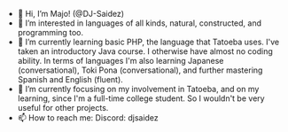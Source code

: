 - 👋 Hi, I’m Majo! (@DJ-Saidez)
- 👀 I’m interested in languages of all kinds, natural, constructed, and programming too.
- 🌱 I’m currently learning basic PHP, the language that Tatoeba uses. I've taken an introductory Java course. I otherwise have almost no coding ability. In terms of languages I'm also learning Japanese (conversational), Toki Pona (conversational), and further mastering Spanish and English (fluent).
- 💞️ I’m currently focusing on my involvement in Tatoeba, and on my learning, since I'm a full-time college student. So I wouldn't be very useful for other projects.
- 📫 How to reach me: Discord: djsaidez
<!---
DJ-Saidez/DJ-Saidez is a ✨ special ✨ repository because its `README.md` (this file) appears on your GitHub profile.
You can click the Preview link to take a look at your changes.
--->
